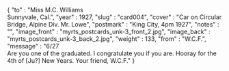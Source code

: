 {
  "to" : "Miss M.C. Williams<br> Sunnyvale, Cal.",
  "year" : 1927,
  "slug" : "card004",
  "cover" : "Car on Circular Bridge, Alpine Div. Mr. Lowe",
  "postmark" : "King City, 4pm 1927",
  "notes" : "",
  "image_front" : "myrts_postcards_unk-3_front_2.jpg",
  "image_back" : "myrts_postcards_unk-3_back_2.jpg",
  "weight" : 133,
  "from" : "W.C.F.",
  "message" : "6/27<br>Are you one of the graduated. I congratulate you if you are. Hooray for the 4th of [Ju?] New Years. Your friend, W.C.F."
}
